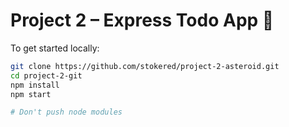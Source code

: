 # Project 2 – Express Todo App 📝

To get started locally:

```bash
git clone https://github.com/stokered/project-2-asteroid.git
cd project-2-git
npm install
npm start

# Don't push node modules

